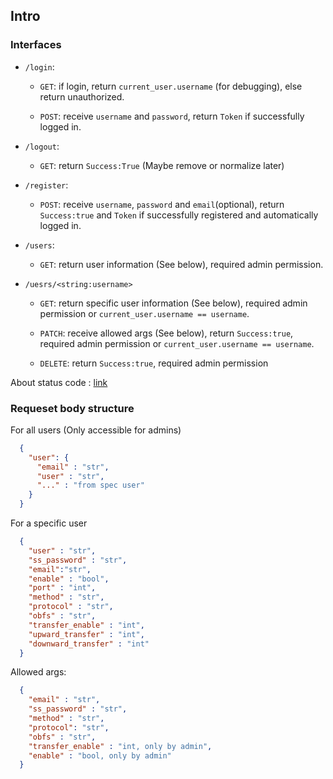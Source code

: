 ## Intro

### Interfaces
* `/login`: 
    * `GET`: if login, return `current_user.username` (for debugging), else return unauthorized.

    * `POST`: receive `username` and `password`, return `Token` if successfully logged in.

* `/logout`:
    * `GET`: return `Success:True` (Maybe remove or normalize later)

* `/register`:
    * `POST`: receive `username`, `password` and `email`(optional), return `Success:true` and `Token` if successfully registered and automatically logged in.

* `/users`:
    * `GET`: return user information (See below), required admin permission.

* `/uesrs/<string:username>`
    * `GET`: return specific user information (See below), required admin permission or `current_user.username == username`.

    * `PATCH`: receive allowed args (See below), return `Success:true`, required admin permission or `current_user.username == username`.

    * `DELETE`: return `Success:true`, required admin permission
    
    
About status code : [link](http://www.restapitutorial.com/lessons/httpmethods.html)


### Requeset body structure

For all users (Only accessible for admins)
```json
  {
    "user": {
      "email" : "str",
      "user" : "str",
      "..." : "from spec user"
    }
  }
```

For a specific user
```json
  {
    "user" : "str",
    "ss_password" : "str",
    "email":"str",
    "enable" : "bool",
    "port" : "int",
    "method" : "str",
    "protocol" : "str",
    "obfs" : "str",
    "transfer_enable" : "int",
    "upward_transfer" : "int",
    "downward_transfer" : "int"
  }
```

Allowed args:
```json
  {
    "email" : "str",
    "ss_password" : "str",
    "method" : "str",
    "protocol": "str",
    "obfs" : "str",
    "transfer_enable" : "int, only by admin",
    "enable" : "bool, only by admin"
  }